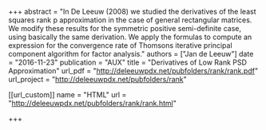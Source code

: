+++
abstract = "In De Leeuw (2008) we studied the derivatives of the least squares rank p approximation in the case of general rectangular matrices. We modify these results for the symmetric positive semi-definite case, using basically the same derivation. We apply the formulas to compute an expression for the convergence rate of Thomsons iterative principal component algorithm for factor analysis."
authors = ["Jan de Leeuw"]
date = "2016-11-23"
publication = "AUX"
title = "Derivatives of Low Rank PSD Approximation"
url_pdf = "http://deleeuwpdx.net/pubfolders/rank/rank.pdf"
url_project = "http://deleeuwpdx.net/pubfolders/rank"


[[url_custom]]
name = "HTML"
url = "http://deleeuwpdx.net/pubfolders/rank/rank.html"

+++

